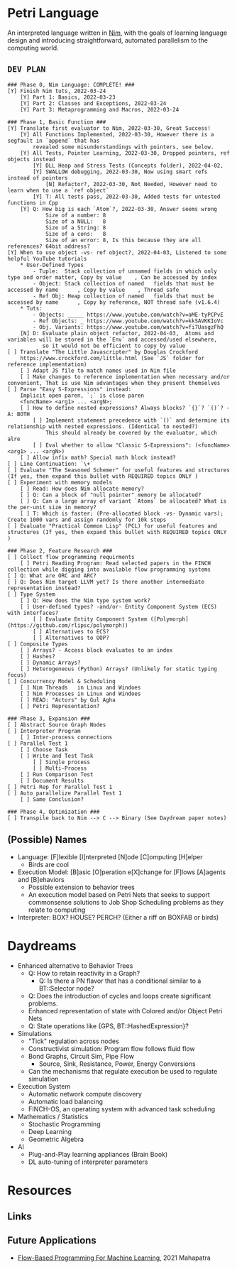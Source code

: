 # Petri Language  
An interpreted language written in [Nim](https://nim-lang.org/), with the goals of learning language design and introducing straightforward, automated parallelism to the computing world.

## `DEV PLAN`
```
### Phase 0, Nim Language: COMPLETE! ###
[Y] Finish Nim tuts, 2022-03-24
    [Y] Part 1: Basics, 2022-03-23
    [Y] Part 2: Classes and Exceptions, 2022-03-24
    [Y] Part 3: Metaprogramming and Macros, 2022-03-24

### Phase 1, Basic Function ###
[Y] Translate first evaluator to Nim, 2022-03-30, Great Success!
    [Y] All Functions Implemented, 2022-03-30, However there is a segfault in `append` that has 
        revealed some misunderstandings with pointers, see below.
    [Y] All Tests, Pointer Learning, 2022-03-30, Dropped pointers, ref objects instead
        [Y] DLL Heap and Stress Tests (Concepts folder), 2022-04-02,
        [Y] SWALLOW debugging, 2022-03-30, Now using smart refs instead of pointers
            [N] Refactor?, 2022-03-30, Not Needed, However need to learn when to use a `ref object`
        [Y] T: All tests pass, 2022-03-30, Added tests for untested functions in Cpp
    [Y] Q: How big is each `Atom`?, 2022-03-30, Answer seems wrong
            Size of a number: 8
            Size of a NULL:   8
            Size of a String: 8
            Size of a cons:   8
            Size of an error: 8, Is this because they are all references? 64bit address?
[Y] When to use object -vs- ref object?, 2022-04-03, Listened to some helpful YouTube tutorials
    * User-Defined Types
        - Tuple:  Stack collection of unnamed fields in which only type and order matter, Copy by value    , Can be accessed by index
        - Object: Stack collection of named   fields that must be accessed by name      , Copy by value    , Thread safe
        - Ref Obj: Heap collection of named   fields that must be accessed by name      , Copy by reference, NOT thread safe (v1.6.4)
    * Tuts:
        - Objects: _____ https://www.youtube.com/watch?v=aME-tyPCPvE
        - Ref Objects: _ https://www.youtube.com/watch?v=kkSAVKKIoVc
        - Obj. Variants: https://www.youtube.com/watch?v=fi7UasgzFhQ
    [N] D: Evaluate plain object refactor, 2022-04-03,  Atoms and variables will be stored in the `Env` and accessed/used elsewhere, 
           so it would not be efficient to copy by value
[ ] Translate "The Little Javascripter" by Douglas Crockford
    https://www.crockford.com/little.html (See `JS` folder for reference implementation)
    [ ] Adapt JS file to match names used in Nim file
    [ ] Make changes to reference implementation when necessary and/or convenient, That is use Nim advantages when they present themselves
[ ] Parse "Easy S-Expressions" instead: 
    Implicit open paren, `;` is close paren
    <funcName> <arg1> ... <argN>;
    [ ] How to define nested expressions? Always blocks? `{}`? `()`? - A: BOTH
        [ ] Implement statement precedence with `()` and determine its relationship with nested expressions. (Identical to nested?)
            This should already be covered by the evaluator, which alre
        [ ] Eval whether to allow "Classic S-Expressions": (<funcName> <arg1> ... <argN>)
    [ ] Allow infix math? Special math block instead?
[ ] Line Continuation: `\+`    
[ ] Evaluate "The Seasoned Schemer" for useful features and structures (If yes, then expand this bullet with REQUIRED topics ONLY )
[ ] Experiment with memory models
    [ ] Read: How does Nim allocate memory?
    [ ] Q: Can a block of "null pointer" memory be allocated?
    [ ] Q: Can a large array of variant `Atoms` be allocated? What is the per-unit size in memory?
    [ ] T: Which is faster; (Pre-allocated block -vs- Dynamic vars); Create 1000 vars and assign randomly for 10k steps
[ ] Evaluate "Practical Common Lisp" (PCL) for useful features and structures (If yes, then expand this bullet with REQUIRED topics ONLY )

### Phase 2, Feature Research ###
[ ] Collect flow programming requirments
    [ ] Petri Reading Program: Read selected papers in the FINCH collection while digging into available flow programming systems
[ ] Q: What are ORC and ARC?
[ ] Q: Does Nim target LLVM yet? Is there another intermediate representation instead?
[ ] Type System
    [ ] Q: How does the Nim type system work?
    [ ] User-defined types? -and/or- Entity Component System (ECS) with interfaces?
        [ ] Evaluate Entity Component System ([Polymorph](https://github.com/rlipsc/polymorph))
        [ ] Alternatives to ECS?
        [ ] Alternatives to OOP?
[ ] Composite Types
    [ ] Arrays? - Access block evaluates to an index
    [ ] Hashes?
    [ ] Dynamic Arrays?
    [ ] Heterogeneous (Python) Arrays? (Unlikely for static typing focus)
[ ] Concurrency Model & Scheduling
    [ ] Nim Threads   in Linux and Windoes
    [ ] Nim Processes in Linux and Windoes
    [ ] READ: "Actors" by Gul Agha
    [ ] Petri Representation?
    
### Phase 3, Expansion ###
[ ] Abstract Source Graph Nodes
[ ] Interpreter Program
    [ ] Inter-process connections
[ ] Parallel Test 1
    [ ] Choose Task
    [ ] Write and Test Task
        [ ] Single process
        [ ] Multi-Process
    [ ] Run Comparison Test
    [ ] Document Results
[ ] Petri Rep for Parallel Test 1
[ ] Auto parallelize Parallel Test 1
    [ ] Same Conclusion?
    
### Phase 4, Optimization ###
[ ] Transpile back to Nim --> C --> Binary (See Daydream paper notes)
```

## (Possible) Names
* Language: [F]lexible [I]nterpreted [N]ode [C]omputing [H]elper
    - Birds are cool
* Execution Model: [B]asic [O]peration e[X]change for [F]lows [A]agents and [B]ehaviors
    - Possible extension to behavior trees
    - An execution model based on Petri Nets that seeks to support commonsense solutions to Job Shop Scheduling problems as they relate to computing
* Interpreter: BOX? HOUSE? PERCH? (Either a riff on BOXFAB or birds)


# Daydreams
* Enhanced alternative to Behavior Trees
    - Q: How to retain reactivity in a Graph?
        - Q: Is there a PN flavor that has a conditional similar to a BT::Selector node? 
    - Q: Does the introduction of cycles and loops create significant problems.
    - Enhanced representation of state with Colored and/or Object Petri Nets
    - Q: State operations like {GPS, BT::HashedExpression}?
* Simulations
    - "Tick" regulation across nodes
    - Constructivist simulation: Program flow follows fluid flow
    - Bond Graphs, Circuit Sim, Pipe Flow
        - Source, Sink, Resistance, Power, Energy Conversions
    - Can the mechanisms that regulate execution be used to regulate simulation
* Execution System
    - Automatic network compute discovery 
    - Automatic load balancing
    - FINCH-OS, an operating system with advanced task scheduling
* Mathematics / Statistics
    - Stochastic Programming
    - Deep Learning
    - Geometric Algebra
* AI
    - Plug-and-Play learning appliances (Brain Book)
    - DL auto-tuning of interpreter parameters

# Resources

## Links

## Future Applications
* [Flow-Based Programming For Machine Learning](https://assets.researchsquare.com/files/rs-707294/v1_covered.pdf), 2021 Mahapatra
